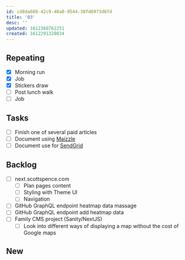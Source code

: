 ```yaml
---
id: cd8da608-42c9-40a0-9544-38fd8973d6fd
title: '03'
desc: ''
updated: 1612360762251
created: 1612291328034
---
```


## Repeating

- [x] Morning run
- [x] Job
- [x] Stickers draw
- [ ] Post lunch walk
- [ ] Job

## Tasks

- [ ] Finish one of several paid articles
- [ ] Document using [Maizzle]
- [ ] Document use for [SendGrid]

## Backlog

- [ ] next.scottspence.com
  - [ ] Plan pages content
  - [ ] Styling with Theme UI
  - [ ] Navigation
- [ ] GitHub GraphQL endpoint heatmap data massage
- [ ] GitHub GraphQL endpoint add heatmap data
- [ ] Family CMS project (Sanity/NextJS)
  - [ ] Look into different ways of displaying a map without the cost
        of Google maps

## New

<!-- Links -->

[maizzle]: https://maizzle.com/
[sendgrid]: https://app.sendgrid.com
